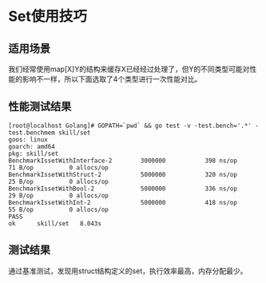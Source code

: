 # Set使用技巧

## 适用场景
我们经常使用map[X]Y的结构来缓存X已经经过处理了，但Y的不同类型可能对性能的影响不一样，所以下面选取了4个类型进行一次性能对比。

## 性能测试结果
```
[root@localhost Golang]# GOPATH=`pwd` && go test -v -test.bench='.*' -test.benchmem skill/set
goos: linux
goarch: amd64
pkg: skill/set
BenchmarkIssetWithInterface-2   	 3000000	       398 ns/op	      71 B/op	       0 allocs/op
BenchmarkIssetWithStruct-2      	 5000000	       320 ns/op	      25 B/op	       0 allocs/op
BenchmarkIssetWithBool-2        	 5000000	       336 ns/op	      29 B/op	       0 allocs/op
BenchmarkIssetWithInt-2         	 5000000	       418 ns/op	      55 B/op	       0 allocs/op
PASS
ok  	skill/set	8.043s
```

## 测试结果
通过基准测试，发现用struct结构定义的set，执行效率最高，内存分配最少。